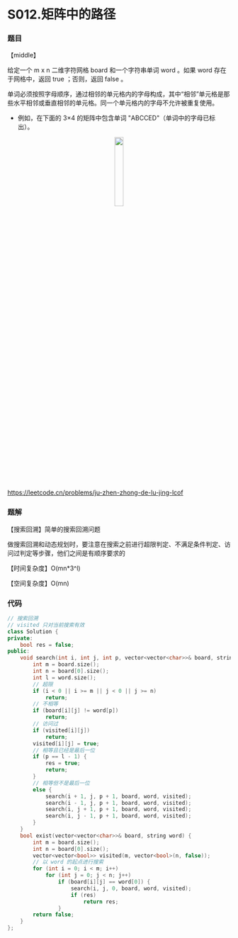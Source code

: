 # S012.矩阵中的路径

### 题目

【middle】

给定一个 m x n 二维字符网格 board 和一个字符串单词 word 。如果 word 存在于网格中，返回 true ；否则，返回 false 。

单词必须按照字母顺序，通过相邻的单元格内的字母构成，其中“相邻”单元格是那些水平相邻或垂直相邻的单元格。同一个单元格内的字母不允许被重复使用。

- 例如，在下面的 3×4 的矩阵中包含单词 "ABCCED"（单词中的字母已标出）。

<div style="text-align: center">
<img src="https://github.com/gaoqizhong/LeetCode/blob/main/image/20220809-01.jpg" width=20%/>
</div>

<https://leetcode.cn/problems/ju-zhen-zhong-de-lu-jing-lcof>

### 题解

【搜索回溯】简单的搜索回溯问题

做搜索回溯和动态规划时，要注意在搜索之前进行超限判定、不满足条件判定、访问过判定等步骤，他们之间是有顺序要求的

【时间复杂度】O(mn*3^l)

【空间复杂度】O(mn)

### 代码

```cpp
// 搜索回溯
// visited 只对当前搜索有效
class Solution {
private:
    bool res = false;
public:
    void search(int i, int j, int p, vector<vector<char>>& board, string word, vector<vector<bool>> visited) {
        int m = board.size();
        int n = board[0].size();
        int l = word.size();
        // 超限
        if (i < 0 || i >= m || j < 0 || j >= n)
            return;
        // 不相等
        if (board[i][j] != word[p])
            return;
        // 访问过
        if (visited[i][j])
            return;
        visited[i][j] = true;
        // 相等且已经是最后一位
        if (p == l - 1) {
            res = true;
            return;
        }
        // 相等但不是最后一位
        else {
            search(i + 1, j, p + 1, board, word, visited);
            search(i - 1, j, p + 1, board, word, visited);
            search(i, j + 1, p + 1, board, word, visited);
            search(i, j - 1, p + 1, board, word, visited);
        }
    }
    bool exist(vector<vector<char>>& board, string word) {
        int m = board.size();
        int n = board[0].size();
        vector<vector<bool>> visited(m, vector<bool>(n, false));
        // 以 word 的起点进行搜索
        for (int i = 0; i < m; i++)
            for (int j = 0; j < n; j++)
                if (board[i][j] == word[0]) {
                    search(i, j, 0, board, word, visited);
                    if (res)
                        return res;
                }
        return false;
    }
};
```

